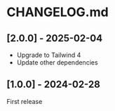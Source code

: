 # CHANGELOG.md

## [2.0.0] - 2025-02-04

- Upgrade to Tailwind 4
- Update other dependencies

## [1.0.0] - 2024-02-28

First release
